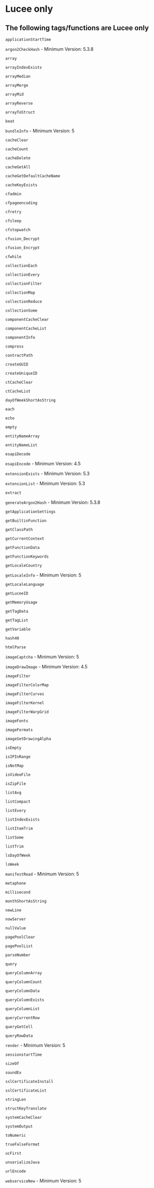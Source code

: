 # Lucee only

## The following tags/functions are Lucee only

`applicationStartTime`

`argon2CheckHash` - Minimum Version: 5.3.8

`array`

`arrayIndexExists`

`arrayMedian`

`arrayMerge`

`arrayMid`

`arrayReverse`

`arrayToStruct`

`beat`

`bundleInfo` - Minimum Version: 5

`cacheClear`

`cacheCount`

`cacheDelete`

`cacheGetAll`

`cacheGetDefaultCacheName`

`cacheKeyExists`

`cfadmin`

`cfpageencoding`

`cfretry`

`cfsleep`

`cfstopwatch`

`cfusion_Decrypt`

`cfusion_Encrypt`

`cfwhile`

`collectionEach`

`collectionEvery`

`collectionFilter`

`collectionMap`

`collectionReduce`

`collectionSome`

`componentCacheClear`

`componentCacheList`

`componentInfo`

`compress`

`contractPath`

`createGUID`

`createUniqueID`

`ctCacheClear`

`ctCacheList`

`dayOfWeekShortAsString`

`each`

`echo`

`empty`

`entityNameArray`

`entityNameList`

`esapiDecode`

`esapiEncode` - Minimum Version: 4.5

`extensionExists` - Minimum Version: 5.3

`extensionList` - Minimum Version: 5.3

`extract`

`generateArgon2Hash` - Minimum Version: 5.3.8

`getApplicationSettings`

`getBuiltinFunction`

`getClassPath`

`getCurrentContext`

`getFunctionData`

`getFunctionKeywords`

`getLocaleCountry`

`getLocaleInfo` - Minimum Version: 5

`getLocaleLanguage`

`getLuceeID`

`getMemoryUsage`

`getTagData`

`getTagList`

`getVariable`

`hash40`

`htmlParse`

`imageCaptcha` - Minimum Version: 5

`imageDrawImage` - Minimum Version: 4.5

`imageFilter`

`imageFilterColorMap`

`imageFilterCurves`

`imageFilterKernel`

`imageFilterWarpGrid`

`imageFonts`

`imageFormats`

`imageSetDrawingAlpha`

`isEmpty`

`isIPInRange`

`isNotMap`

`isVideoFile`

`isZipFile`

`listAvg`

`listCompact`

`listEvery`

`listIndexExists`

`listItemTrim`

`listSome`

`listTrim`

`lsDayOfWeek`

`lsWeek`

`manifestRead` - Minimum Version: 5

`metaphone`

`millisecond`

`monthShortAsString`

`newLine`

`nowServer`

`nullValue`

`pagePoolClear`

`pagePoolList`

`parseNumber`

`query`

`queryColumnArray`

`queryColumnCount`

`queryColumnData`

`queryColumnExists`

`queryColumnList`

`queryCurrentRow`

`queryGetCell`

`queryRowData`

`render` - Minimum Version: 5

`sessionstartTime`

`sizeOf`

`soundEx`

`sslCertificateInstall`

`sslCertificateList`

`stringLen`

`structKeyTranslate`

`systemCacheClear`

`systemOutput`

`toNumeric`

`trueFalseFormat`

`ucFirst`

`unserializeJava`

`urlEncode`

`webserviceNew` - Minimum Version: 5
